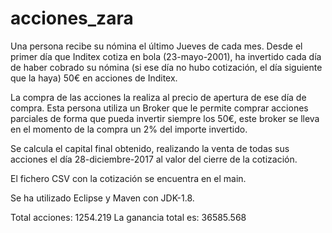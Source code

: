# acciones_zara

Una persona recibe su nómina el último Jueves de cada mes. Desde el primer día que Inditex cotiza en bola (23-mayo-2001), ha invertido cada día de haber cobrado
su nómina (si ese día no hubo cotización, el día siguiente que la haya) 50€ en acciones de Inditex.

La compra de las acciones la realiza al precio de apertura de ese día de compra. Esta persona utiliza un Broker que le permite comprar acciones parciales de forma
que pueda invertir siempre los 50€, este broker se lleva en el momento de la compra un 2% del importe invertido.

Se calcula el capital final obtenido, realizando la venta de todas sus acciones el día 28-diciembre-2017 al valor del cierre de la cotización.

El fichero CSV con la cotización se encuentra en el main.

Se ha utilizado Eclipse y Maven con JDK-1.8.

Total acciones: 1254.219
La ganancia total es: 36585.568
